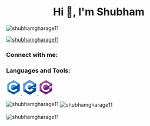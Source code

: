 <h1 align="center">Hi 👋, I'm Shubham</h1>
<p align="left"> <img src="https://komarev.com/ghpvc/?username=shubhamgharage11&label=Profile%20views&color=0e75b6&style=flat" alt="shubhamgharage11" /> </p>

<p align="left"> <a href="https://github.com/ryo-ma/github-profile-trophy"><img src="https://github-profile-trophy.vercel.app/?username=shubhamgharage11" alt="shubhamgharage11" /></a> </p>

<h3 align="left">Connect with me:</h3>
<p align="left">
</p>

<h3 align="left">Languages and Tools:</h3>
<p align="left"> <a href="https://www.cprogramming.com/" target="_blank" rel="noreferrer"> <img src="https://raw.githubusercontent.com/devicons/devicon/master/icons/c/c-original.svg" alt="c" width="40" height="40"/> </a> <a href="https://www.w3schools.com/cpp/" target="_blank" rel="noreferrer"> <img src="https://raw.githubusercontent.com/devicons/devicon/master/icons/cplusplus/cplusplus-original.svg" alt="cplusplus" width="40" height="40"/> </a> <a href="https://www.w3schools.com/cs/" target="_blank" rel="noreferrer"> <img src="https://raw.githubusercontent.com/devicons/devicon/master/icons/csharp/csharp-original.svg" alt="csharp" width="40" height="40"/> </a> </p>

<p><img align="left" src="https://github-readme-stats.vercel.app/api/top-langs?username=shubhamgharage11&show_icons=true&locale=en&layout=compact" alt="shubhamgharage11" /></p>

<p>&nbsp;<img align="center" src="https://github-readme-stats.vercel.app/api?username=shubhamgharage11&show_icons=true&locale=en" alt="shubhamgharage11" /></p>

<p><img align="center" src="https://github-readme-streak-stats.herokuapp.com/?user=shubhamgharage11&" alt="shubhamgharage11" /></p>
